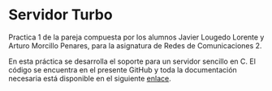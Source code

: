 # Servidor Turbo

Practica 1 de la pareja compuesta por los alumnos Javier Lougedo Lorente y 
Arturo Morcillo Penares, para la asignatura de Redes de Comunicaciones 2.

En esta práctica se desarrolla el soporte para un servidor sencillo en C. El
código se encuentra en el presente GitHub y toda la documentación necesaria
está disponible en el siguiente
[enlace](https://git.eps.uam.es/redes2/1920/2361/14/servidor-turbo/-/wikis/WiKi-Servidor-Turbo-(P1%7CREDES2)).